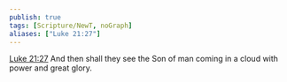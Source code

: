 ```yaml
---
publish: true
tags: [Scripture/NewT, noGraph]
aliases: ["Luke 21:27"]
---
```

[Luke 21:27](https://churchofjesuschrist.org/study/scriptures/nt/luke/21?lang=eng&id=p27#p27) And then shall they see the Son of man coming in a cloud with power and great glory.
